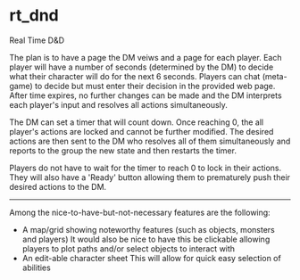 # rt_dnd
Real Time D&amp;D

The plan is to have a page the DM veiws and a page for each player.
Each player will have a number of seconds (determined by the DM) to decide what
their character will do for the next 6 seconds. Players can chat (meta-game) to
decide but must enter their decision in the provided web page. After time
expires, no further changes can be made and the DM interprets each player's
input and resolves all actions simultaneously.

The DM can set a timer that will count down. Once reaching 0, the all player's
actions are locked and cannot be further modified. The desired actions are
then sent to the DM who resolves all of them simultaneously and reports to the
group the new state and then restarts the timer.

Players do not have to wait for the timer to reach 0 to lock in their actions.
They will also have a 'Ready' button allowing them to prematurely push their
desired actions to the DM.

********************************************************************************

Among the nice-to-have-but-not-necessary features are the following:
* A map/grid showing noteworthy features (such as objects, monsters and players)
  It would also be nice to have this be clickable allowing players to plot paths
  and/or select objects to interact with
* An edit-able character sheet
  This will allow for quick easy selection of abilities

